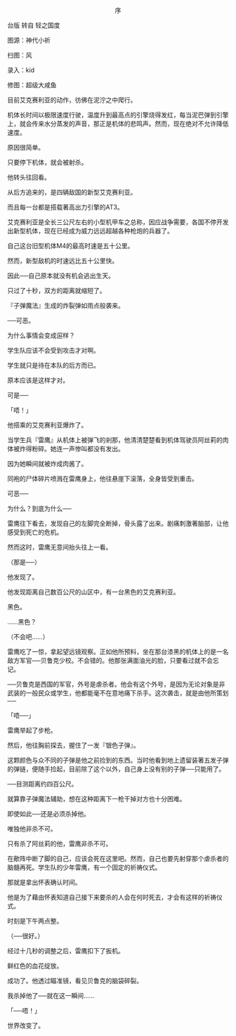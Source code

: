 <p align="center">序</p>

台版 转自 轻之国度

图源：神代小祈

扫图：风

录入：kid

修图：超级大咸鱼

目前艾克赛利亚的动作，彷佛在泥泞之中爬行。

机体长时间以极限速度行驶，温度升到最高点的引擎烧得发红，每当泥巴弹到引擎上，就会传来水分蒸发的声音，那正是机体的悲鸣声。然而，现在绝对不允许降低速度。

原因很简单。

只要停下机体，就会被射杀。

他转头往回看。

从后方追来的，是四辆敌国的新型艾克赛利亚。

而且每一台都是搭载著高出力引擎的AT3。

艾克赛利亚是全长三公尺左右的小型机甲车之总称，因应战争需要，各国不停开发出新型机体，现在已经成为威力远远超越各种枪炮的兵器了。

自己这台旧型机体M4的最高时速是五十公里。

然而，新型敌机的时速远比五十公里快。

因此──自己原本就没有机会逃出生天。

只过了十秒，双方的距离就缩短了。

『子弹魔法』生成的炸裂弹如雨点般袭来。

──可恶。

为什么事情会变成逭样？

学生队应该不会受到攻击才对啊。

学生就只是待在本队的后方而已。

原本应该是这样才对。

可是──

「唔！」

他搭乘的艾克赛利亚爆炸了。

当学生兵『雷鹰』从机体上被弹飞的剎那，他清清楚楚看到机体驾驶员阿丝莉的肉体被炸得粉碎。她连一声惨叫都没有发出。

因为她瞬间就被炸成肉酱了。

同袍的尸体碎片喷溅在雷鹰身上，他往悬崖下滚落，全身皆受到重击。

可恶──

为什么？到底为什么──

雷鹰往下看去，发现自己的左脚完全断掉，骨头露了出来。剧痛刺激著脑部，让他感受到死亡的危机。

然而这时，雷鹰无意间抬头往上一看。

（那是──）

他发现了。

他发现距离自己数百公尺的山区中，有一台黑色的艾克赛利亚。

黑色。

……黑色？

（不会吧……）

雷鹰吃了一惊，拿起望远镜观察。正如他所预料，坐在那台漆黑的机体上的是一名敌方军官──贝鲁克少校。不会错的。他那张满面油光的脸，只要看过就不会忘记。

──贝鲁克是西国的军官，外号是虐杀者。他会有这个外号，是因为无论对象是非武装的一般民众或学生，他都能毫不在意地痛下杀手。这次袭击，就是由他所策划──

「唔──」

雷鹰举起了步枪。

然后，他往胸前探去，握住了一发『银色子弹』。

这颗颜色与众不同的子弹是他之前捡到的东西。当时他看到地上遗留装著五发子弹的弹链，便随手捡起，目前除了这个以外，自己身上没有别的子弹──只能用了。

──目测距离约四百公尺。

就算靠子弹魔法辅助，想在这种距离下一枪干掉对方也十分困难。

即使如此──还是必须杀掉他。

唯独他非杀不可。

只有杀了阿丝莉的他，雷鹰非杀不可。

在歒阵中断了脚的自己，应该会死在这里吧。然而，自己也要先射穿那个虐杀者的脑髓再死。学生队的少年雷鹰，有一个固定的祈祷仪式。

那就是拿出怀表确认时间。

他是为了藉由怀表知道自己接下来要杀的人会在何时死去，才会有这样的祈祷仪式。

时刻是下午两点整。

（──很好。）

经过十几秒的调整之后，雷鹰扣下了扳机。

鲜红色的血花绽放。

成功了。他透过瞄准镜，看见贝鲁克的脑袋碎裂。

我杀掉他了──就在这一瞬间……

「──唔！」

世界改变了。

